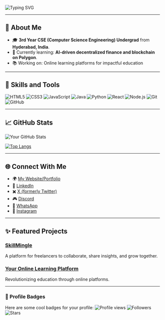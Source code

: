 ![Typing SVG](https://readme-typing-svg.herokuapp.com?font=Fira+Code&size=35&pause=1000&color=F75C7E&center=true&vCenter=true&width=800&lines=%F0%9F%91%8B+Hi%2C+I'm+Bhuvan!;Welcome+to+my+GitHub!;I+am+a+Web+Developer;AI+Enthusiast+%26+Blockchain+Explorer!;Let%27s+collaborate+and+create+impact!)


---

## 🌟 About Me
- 🎓 **3rd Year CSE (Computer Science Engineering) Undergrad** from **Hyderabad, India**.
- 🌱 Currently learning: **AI-driven decentralized finance and blockchain on Polygon**.
- 📚 Working on: Online learning platforms for impactful education

---

## 🚀 Skills and Tools
![HTML5](https://img.shields.io/badge/-HTML5-E34F26?style=flat-square&logo=html5&logoColor=white)
![CSS3](https://img.shields.io/badge/-CSS3-1572B6?style=flat-square&logo=css3)
![JavaScript](https://img.shields.io/badge/-JavaScript-F7DF1E?style=flat-square&logo=javascript&logoColor=black)
![Java](https://img.shields.io/badge/-Java-007396?style=flat-square&logo=java&logoColor=white)
![Python](https://img.shields.io/badge/-Python-3776AB?style=flat-square&logo=python&logoColor=white)
![React](https://img.shields.io/badge/-React-61DAFB?style=flat-square&logo=react&logoColor=black)
![Node.js](https://img.shields.io/badge/-Node.js-339933?style=flat-square&logo=node.js&logoColor=white)
![Git](https://img.shields.io/badge/-Git-F05032?style=flat-square&logo=git&logoColor=white)
![GitHub](https://img.shields.io/badge/-GitHub-181717?style=flat-square&logo=github)

---

## 📈 GitHub Stats
![Your GitHub Stats](https://github-readme-stats.vercel.app/api?username=Bhuvan210&show_icons=true&theme=radical)

[![Top Langs](https://github-readme-stats.vercel.app/api/top-langs/?username=Bhuvan210&layout=compact&theme=radical)](https://github.com/Bhuvan210)

---

## 🌐 Connect With Me
- 🌍 [My Website/Portfolio](#)
- 💼 [LinkedIn](https://www.linkedin.com/in/bhuvan-sriram-chinnapangu-480bbb256)
- ✖️ [X (formerly Twitter)](https://x.com/Bhuvan_sriram9)
- 🎮 [Discord](https://discord.com/users/chbhuvan09)
- 📱 [WhatsApp](https://wa.me/6302722397)
- 📸 [Instagram](https://www.instagram.com/ch_bhuvan/profilecard/?igsh=MXh1N2Y3MTF1dmFkdg==)
---

## ✨ Featured Projects
### [SkillMingle](https://github.com/Bhuvan210/SkillMingle)
A platform for freelancers to collaborate, share insights, and grow together.

### [Your Online Learning Platform](https://github.com/Bhuvan210/YourLearningPlatform)
Revolutionizing education through online platforms.

---

### 🎨 Profile Badges
Here are some cool badges for your profile:
![Profile views](https://komarev.com/ghpvc/?username=Bhuvan210&color=blue)
![Followers](https://img.shields.io/github/followers/Bhuvan210?style=social)
![Stars](https://img.shields.io/github/stars/Bhuvan210?style=social)
